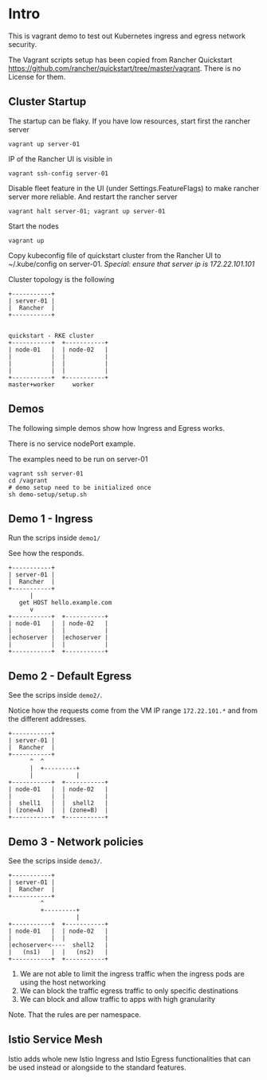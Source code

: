 Intro
=====

This is vagrant demo to test out Kubernetes ingress and egress network security.

The Vagrant scripts setup has been copied from Rancher Quickstart <https://github.com/rancher/quickstart/tree/master/vagrant>. 
There is no License for them.


Cluster Startup
---------------

The startup can be flaky. If you have low resources, start first the rancher server

    vagrant up server-01

IP of the Rancher UI is visible in

    vagrant ssh-config server-01

Disable fleet feature in the UI (under Settings.FeatureFlags) to make rancher server more reliable.
And restart the rancher server 

    vagrant halt server-01; vagrant up server-01

Start the nodes

    vagrant up

Copy kubeconfig file of quickstart cluster from the Rancher UI to ~/.kube/config on server-01. *Special: ensure that server ip is 172.22.101.101*

Cluster topology is the following

    +-----------+
    | server-01 |
    |  Rancher  |
    +-----------+


    quickstart - RKE cluster
    +-----------+  +-----------+
    | node-01   |  | node-02   |
    |           |  |           |
    |           |  |           |
    |           |  |           |
    +-----------+  +-----------+
    master+worker     worker

Demos
------

The following simple demos show how Ingress and Egress works. 

There is no service nodePort example.

The examples need to be run on server-01

    vagrant ssh server-01
    cd /vagrant
    # demo setup need to be initialized once
    sh demo-setup/setup.sh
  
Demo 1 - Ingress
----------------

Run the scrips inside `demo1/`

See how the responds.

    +-----------+
    | server-01 |
    |  Rancher  |
    +-----------+
          |
       get HOST hello.example.com
          v
    +-----------+  +-----------+
    | node-01   |  | node-02   |
    |           |  |           |
    |echoserver |  |echoserver |
    |           |  |           |
    +-----------+  +-----------+

Demo 2 - Default Egress
----------------

See the scrips inside `demo2/`.

Notice how the requests come from the VM IP range `172.22.101.*` and from the different addresses.

    +-----------+
    | server-01 |
    |  Rancher  |
    +-----------+
          ^  ^
          |  +---------+
          |            |
    +-----------+  +-----------+
    | node-01   |  | node-02   |
    |           |  |           |
    |  shell1   |  |  shell2   |
    | (zone=A)  |  | (zone=B)  |
    +-----------+  +-----------+


Demo 3 - Network policies
----------------

See the scrips inside `demo3/`.


    +-----------+
    | server-01 |
    |  Rancher  |
    +-----------+
             ^
             +---------+
                       |
    +-----------+  +-----------+
    | node-01   |  | node-02   |
    |           |  |           |
    |echoserver<----  shell2   |
    |   (ns1)   |  |   (ns2)   |
    +-----------+  +-----------+

1. We are not able to limit the ingress traffic when the ingress pods are using the host networking
2. We can block the traffic egress traffic to only specific destinations
3. We can block and allow traffic to apps with high granularity

Note. That the rules are per namespace.

Istio Service Mesh
-----------------

Istio adds whole new Istio Ingress and Istio Egress functionalities that can be used instead or alongside to the standard features.
